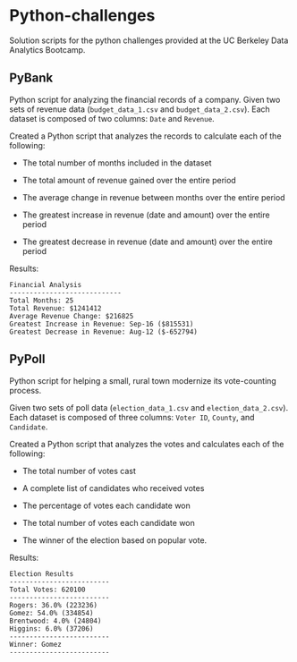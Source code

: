 # Python-challenges

Solution scripts for the python challenges provided at the UC Berkeley Data Analytics Bootcamp.


## PyBank

Python script for analyzing the financial records of a company. Given two sets of revenue data (`budget_data_1.csv` and `budget_data_2.csv`). Each dataset is composed of two columns: `Date` and `Revenue`.

Created a Python script that analyzes the records to calculate each of the following:

* The total number of months included in the dataset

* The total amount of revenue gained over the entire period

* The average change in revenue between months over the entire period

* The greatest increase in revenue (date and amount) over the entire period

* The greatest decrease in revenue (date and amount) over the entire period

Results:

```
Financial Analysis
----------------------------
Total Months: 25
Total Revenue: $1241412
Average Revenue Change: $216825
Greatest Increase in Revenue: Sep-16 ($815531)
Greatest Decrease in Revenue: Aug-12 ($-652794)
```



## PyPoll



Python script for helping a small, rural town modernize its vote-counting process. 

Given two sets of poll data (`election_data_1.csv` and `election_data_2.csv`). Each dataset is composed of three columns: `Voter ID`, `County`, and `Candidate`. 

Created a Python script that analyzes the votes and calculates each of the following:

* The total number of votes cast

* A complete list of candidates who received votes

* The percentage of votes each candidate won

* The total number of votes each candidate won

* The winner of the election based on popular vote.

Results:

```
Election Results
-------------------------
Total Votes: 620100
-------------------------
Rogers: 36.0% (223236)
Gomez: 54.0% (334854)
Brentwood: 4.0% (24804)
Higgins: 6.0% (37206)
-------------------------
Winner: Gomez
-------------------------
```


